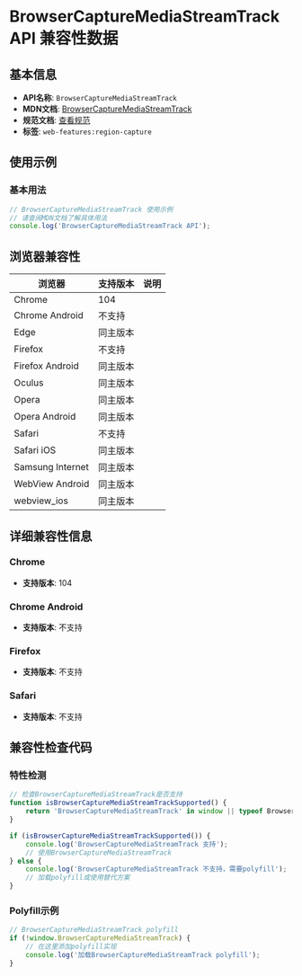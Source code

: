# BrowserCaptureMediaStreamTrack API 兼容性数据

## 基本信息

- **API名称**: `BrowserCaptureMediaStreamTrack`
- **MDN文档**: [BrowserCaptureMediaStreamTrack](https://developer.mozilla.org/docs/Web/API/BrowserCaptureMediaStreamTrack)
- **规范文档**: [查看规范](https://w3c.github.io/mediacapture-region/#browser-capture-media-stream-track)
- **标签**: `web-features:region-capture`

## 使用示例

### 基本用法

```javascript
// BrowserCaptureMediaStreamTrack 使用示例
// 请查阅MDN文档了解具体用法
console.log('BrowserCaptureMediaStreamTrack API');
```

## 浏览器兼容性

| 浏览器 | 支持版本 | 说明 |
|--------|----------|------|
| Chrome | 104 |  |
| Chrome Android | 不支持 |  |
| Edge | 同主版本 |  |
| Firefox | 不支持 |  |
| Firefox Android | 同主版本 |  |
| Oculus | 同主版本 |  |
| Opera | 同主版本 |  |
| Opera Android | 同主版本 |  |
| Safari | 不支持 |  |
| Safari iOS | 同主版本 |  |
| Samsung Internet | 同主版本 |  |
| WebView Android | 同主版本 |  |
| webview_ios | 同主版本 |  |

## 详细兼容性信息

### Chrome

- **支持版本**: 104

### Chrome Android

- **支持版本**: 不支持

### Firefox

- **支持版本**: 不支持

### Safari

- **支持版本**: 不支持

## 兼容性检查代码

### 特性检测

```javascript
// 检查BrowserCaptureMediaStreamTrack是否支持
function isBrowserCaptureMediaStreamTrackSupported() {
    return 'BrowserCaptureMediaStreamTrack' in window || typeof BrowserCaptureMediaStreamTrack !== 'undefined';
}

if (isBrowserCaptureMediaStreamTrackSupported()) {
    console.log('BrowserCaptureMediaStreamTrack 支持');
    // 使用BrowserCaptureMediaStreamTrack
} else {
    console.log('BrowserCaptureMediaStreamTrack 不支持，需要polyfill');
    // 加载polyfill或使用替代方案
}
```

### Polyfill示例

```javascript
// BrowserCaptureMediaStreamTrack polyfill
if (!window.BrowserCaptureMediaStreamTrack) {
    // 在这里添加polyfill实现
    console.log('加载BrowserCaptureMediaStreamTrack polyfill');
}
```

